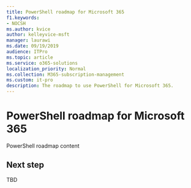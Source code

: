 ```yaml
---
title: PowerShell roadmap for Microsoft 365
f1.keywords:
- NOCSH
ms.author: kvice
author: kelleyvice-msft
manager: laurawi
ms.date: 09/19/2019
audience: ITPro
ms.topic: article
ms.service: o365-solutions
localization_priority: Normal
ms.collection: M365-subscription-management
ms.custom: it-pro
description: The roadmap to use PowerShell for Microsoft 365.
---
```


# PowerShell roadmap for Microsoft 365

PowerShell roadmap content

## Next step

TBD
